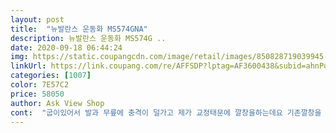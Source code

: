 ```yaml
---
layout: post 
title:  "뉴발란스 운동화 MS574GNA" 
description: 뉴발란스 운동화 MS574G ..
date: 2020-09-18 06:44:24 
img: https://static.coupangcdn.com/image/retail/images/850828719039945-1fdc8278-ba1a-4e9a-bb8f-de370c623fb9.jpg 
linkUrl: https://link.coupang.com/re/AFFSDP?lptag=AF3600438&subid=ahnPublicAsk&pageKey=1343371608&itemId=2370805832&vendorItemId=70223533542&traceid=V0-113-55aac0c38e4d42a6 
categories: [1007] 
color: 7E57C2 
price: 58050 
author: Ask View Shop 
cont:  "굽이있어서 발과 무릎에 충격이 덜가고 제가 교정태문에 깔창을하는데요 기존깔창을 하지않고 신발을신고 정형외과 도수에가서 테스트를해보니 신발정말 잘사셨다고 기존깔창을빼고 아주얇은거 하나 오른쪽에만 깔아서신고다님 교정이된다고 하셔서 그리하기로 했어요<br/>발볼이 넓어서  편안하고 생각보다 가볍다고  신랑이 이야기함 공원산책길에 착용한 발걸음이 가벼워 보입니다<br/>제가 한쪽다리가 더길고 세끼발가락에 골절로 수술이후로 계속 조금만 걸어도 골발과 허리와 심하면 다리 전체가 통증이 심해서 깔창을 사서 신고 다니다가 도수선생님께서 뉴바란스나 나이키를 권해주셔서 좀더 가격이착한 뉴발을 매장서보고 인터넷으로 주문했습니다.<br/> 마음에들고 정말 편해요<br/>" 
---
```

